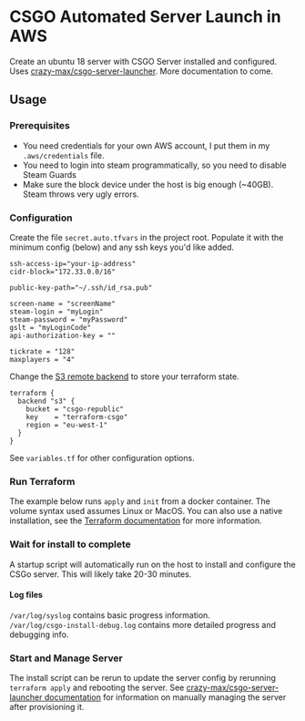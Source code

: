 # CSGO Automated Server Launch in AWS
Create an ubuntu 18 server with CSGO Server installed and configured. Uses [crazy-max/csgo-server-launcher](https://github.com/crazy-max/csgo-server-launcher). More documentation to come.

## Usage
### Prerequisites
* You need credentials for your own AWS account, I put them in my `.aws/credentials` file.
* You need to login into steam programmatically, so you need to disable Steam Guards
* Make sure the block device under the host is big enough (~40GB). Steam throws very ugly errors.

### Configuration
Create the file `secret.auto.tfvars` in the project root. Populate it with the minimum config (below) and any ssh keys you'd like added.
```
ssh-access-ip="your-ip-address"
cidr-block="172.33.0.0/16"

public-key-path="~/.ssh/id_rsa.pub"

screen-name = "screenName"
steam-login = "myLogin"
steam-password = "myPassword"
gslt = "myLoginCode"
api-authorization-key = ""

tickrate = "128"
maxplayers = "4"
```
Change the [S3 remote backend](https://www.terraform.io/docs/backends/types/s3.html) to store your terraform state.
```
terraform {
  backend "s3" {
    bucket = "csgo-republic"
    key    = "terraform-csgo"
    region = "eu-west-1"
  }
}
```

See `variables.tf` for other configuration options.

### Run Terraform
The example below runs `apply` and `init` from a docker container. The volume syntax used assumes Linux or MacOS. You can also use a native installation, see the [Terraform documentation](https://www.terraform.io/intro/index.html) for more information.

### Wait for install to complete
A startup script will automatically run on the host to install and configure the CSGo server. This will likely take 20-30 minutes. 

#### Log files
`/var/log/syslog` contains basic progress information.  
`/var/log/csgo-install-debug.log` contains more detailed progress and debugging info.

### Start and Manage Server
The install script can be rerun to update the server config by rerunning `terraform apply` and rebooting the server. See [crazy-max/csgo-server-launcher documentation](https://github.com/crazy-max/csgo-server-launcher) for information on manually managing the server after provisioning it.